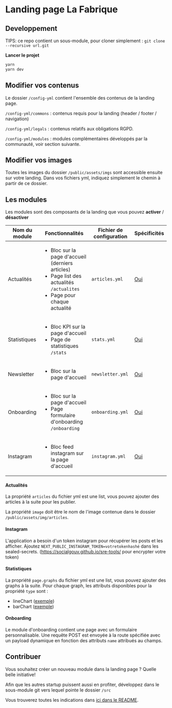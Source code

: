 # Landing page La Fabrique

## Developpement


TIPS: ce repo contient un sous-module, pour cloner simplement :
`git clone --recursive url.git`

**Lancer le projet**
```sh
yarn
yarn dev
```
## Modifier vos contenus

Le dossier `/config-yml` contient l'ensemble des contenus de la landing page.

`/config-yml/commons` : contenus requis pour la landing (header / footer / navigation)

`/config-yml/legals` : contenus relatifs aux obligations RGPD.

`/config-yml/modules` : modules complémentaires développés par la communauté, voir section suivante.

## Modifier vos images

Toutes les images du dossier `/public/assets/imgs` sont accessible ensuite sur votre landing. Dans vos fichiers yml, indiquez simplement le chemin à partir de ce dossier.

## Les modules
Les modules sont des composants de la landing que vous pouvez **activer** / **désactiver**

|  Nom du module | Fonctionnalités  | Fichier de configuration  | Spécificités 
|---|---|---|---|
| Actualités   |  <ul><li>Bloc sur la page d'accueil (derniers articles)</li><li>Page list des actualités `/actualites`</li><li>Page pour chaque actualité</li></ul> | `articles.yml`  | [Oui](#module-actualites)  |
|  Statistiques | <ul><li>Bloc KPI sur la page d'accueil</li><li>Page de statistiques `/stats`</li></ul> | `stats.yml`  | [Oui](#module-stats)  |
| Newsletter  | <ul><li>Bloc sur la page d'accueil</li></ul>  | `newsletter.yml`   |  [Oui](#module-newsletter) |
| Onboarding  | <ul><li>Bloc sur la page d'accueil</li><li>Page formulaire d'onboarding `/onboarding`</li></ul>  | `onboarding.yml`   |  [Oui](#module-onboarding) |
| Instagram  | <ul><li>Bloc feed instagram sur la page d'accueil</li></ul>  | `instagram.yml`   |  [Oui](#module-instagram) |


#### <a name="module-actualites">Actualités</a>

La propriété `articles` du fichier yml est une list, vous pouvez ajouter des articles à la suite pour les publier.

La propriété `image` doit être le nom de l'image contenue dans le dossier `/public/assets/img/articles`.

#### <a name="module-instagram">Instagram</a>

L'application a besoin d'un token instagram pour récupérer les posts et les afficher.
Ajoutez `NEXT_PUBLIC_INSTAGRAM_TOKEN=votretokenhashé` dans les sealed-secrets. (https://socialgouv.github.io/sre-tools/ pour encrypter votre token)


#### <a name="module-stats">Statistiques</a>

La propriété `page.graphs` du fichier yml est une list, vous pouvez ajouter des graphs à la suite.
Pour chaque graph, les attributs disponibles pour la propriété `type` sont :
- lineChart ([exemple](https://recharts.org/en-US/examples/SimpleLineChart))
- barChart ([exemple](https://recharts.org/en-US/examples/SimpleBarChart))


#### <a name="module-onboarding">Onboarding</a>

Le module d'onboarding contient une page avec un formulaire personnalisable.
Une requête POST est envoyée à la route spécifiée avec un payload dynamique en fonction des attributs `name` attribués au champs.


## Contribuer

Vous souhaitez créer un nouveau module dans la landing page ? Quelle belle initiative!

Afin que les autres startup puissent aussi en profiter, développez dans le sous-module git vers lequel pointe le dossier `/src`

Vous trouverez toutes les indications dans [ici dans le README](https://github.com/SocialGouv/landing-core).
